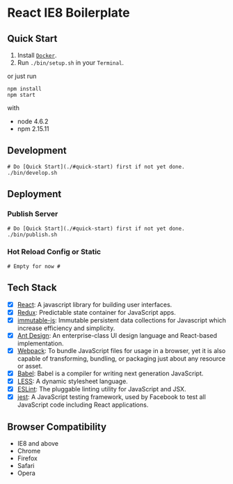 React IE8 Boilerplate
======

## Quick Start

1. Install [`Docker`](https://www.docker.com/products/docker).
2. Run `./bin/setup.sh` in your `Terminal`.

or just run

```shell
npm install
npm start
```

with

- node 4.6.2
- npm 2.15.11

## Development

```shell
# Do [Quick Start](./#quick-start) first if not yet done.
./bin/develop.sh
```

## Deployment

### Publish Server

```shell
# Do [Quick Start](./#quick-start) first if not yet done.
./bin/publish.sh
```

### Hot Reload Config or Static

```shell
# Empty for now #
```

## Tech Stack

- [x] [React](https://facebook.github.io/react/): A javascript library for building user interfaces.
- [x] [Redux](http://redux.js.org/): Predictable state container for JavaScript apps.
- [x] [immutable-js](http://facebook.github.io/immutable-js/): Immutable persistent data collections for Javascript which increase efficiency and simplicity.
- [x] [Ant Design](https://ant.design/docs/react/introduce): An enterprise-class UI design language and React-based implementation.
- [x] [Webpack](http://webpack.github.io/docs/): To bundle JavaScript files for usage in a browser, yet it is also capable of transforming, bundling, or packaging just about any resource or asset.
- [x] [Babel](https://babeljs.io/): Babel is a compiler for writing next generation JavaScript.
- [x] [LESS](http://lesscss.org/functions/): A dynamic stylesheet language.
- [x] [ESLint](http://eslint.org/): The pluggable linting utility for JavaScript and JSX.
- [x] [jest](https://facebook.github.io/jest/docs/api.html): A JavaScript testing framework, used by Facebook to test all JavaScript code including React applications.

## Browser Compatibility

- IE8 and above
- Chrome
- Firefox
- Safari
- Opera
